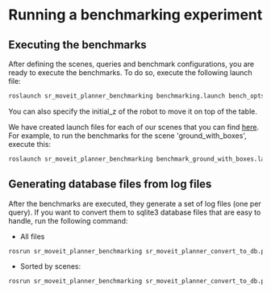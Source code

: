 # Running a benchmarking experiment

## Executing the benchmarks

After defining the scenes, queries and benchmark configurations, you
are ready to execute the benchmarks. To do so, execute the following launch file:

```bash
roslaunch sr_moveit_planner_benchmarking benchmarking.launch bench_opts:=<path_to_benchmark_config_file>
```
You can also specify the initial_z of the robot to move it on top of the table.

We have created launch files for each of our scenes that you can find [here](https://github.com/shadow-robot/sr_benchmarking/tree/kinetic-devel/sr_moveit_planner_benchmarking/experiments/launch).
For example, to run the benchmarks for the scene 'ground_with_boxes', execute this:
```bash
roslaunch sr_moveit_planner_benchmarking benchmark_ground_with_boxes.launch
```

## Generating database files from log files

After the benchmarks are executed, they generate a set of log files (one per query). If you want to convert them to
sqlite3 database files that are easy to handle, run the following command:

* All files
```bash
rosrun sr_moveit_planner_benchmarking sr_moveit_planner_convert_to_db.py -a /tmp/moveit_benchmarks/
```

* Sorted by scenes:
```bash
rosrun sr_moveit_planner_benchmarking sr_moveit_planner_convert_to_db.py -a /tmp/moveit_benchmarks/ --sort
```
